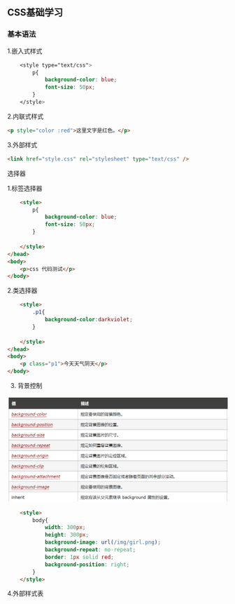 ## CSS基础学习

### 基本语法

1.嵌入式样式

```css
    <style type="text/css">
        p{
            background-color: blue;
            font-size: 50px;
        }
    </style>
```

2.内联式样式

```html
<p style="color :red">这里文字是红色。</p> 
```

3.外部样式

```html
<link href="style.css" rel="stylesheet" type="text/css" />
```

选择器

1.标签选择器

```html
    <style>
        p{
            background-color: blue;
            font-size: 50px;
        }

    </style>
</head>
<body>
    <p>css 代码测试</p>
</body>
```

2.类选择器

```html
    <style>
        .p1{
            background-color:darkviolet;
        }

    </style>
</head>
<body>
    <p class="p1">今天天气阴天</p>
</body>
```

3. 背景控制

![image-20210320170704859](20201-03-20(CSS学习).assets/image-20210320170704859.png)

```html
    <style>
        body{
            width: 300px;
            height: 300px;
            background-image: url(/img/girl.png);
            background-repeat: no-repeat;
            border: 1px solid red;
            background-position: right;
        }
    </style>
```

4.外部样式表

